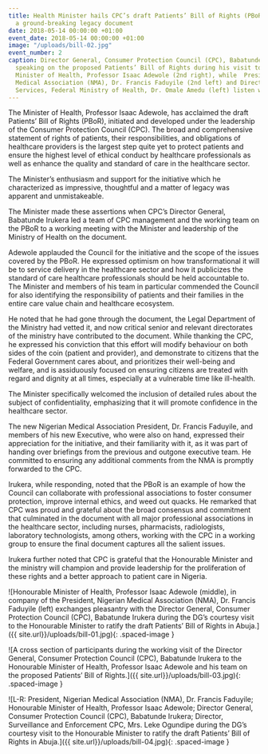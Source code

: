 ```yaml
---
title: Health Minister hails CPC’s draft Patients’ Bill of Rights (PBoR), says it’s
  a ground-breaking legacy document
date: 2018-05-14 00:00:00 +01:00
event_date: 2018-05-14 00:00:00 +01:00
image: "/uploads/bill-02.jpg"
event_number: 2
caption: Director General, Consumer Protection Council (CPC), Babatunde Irukera (right)
  speaking on the proposed Patients’ Bill of Rights during his visit to the Honourable
  Minister of Health, Professor Isaac Adewole (2nd right), while  President, Nigerian
  Medical Association (NMA), Dr. Francis Faduyile (2nd left) and Director, Hospital
  Services, Federal Ministry of Health, Dr. Omale Amedu (left) listen with deep interest.
---
```


The Minister of Health, Professor Isaac Adewole, has acclaimed the draft Patients’ Bill of Rights (PBoR), initiated and developed under the leadership of the Consumer Protection Council (CPC). The broad and comprehensive statement of rights of patients, their responsibilities, and obligations of healthcare providers is the largest step quite yet to protect patients and ensure the highest level of ethical conduct by healthcare professionals as well as enhance the quality and standard of care in the healthcare sector.

The Minister’s enthusiasm and support for the initiative which he characterized as impressive, thoughtful and a matter of legacy was apparent and unmistakeable.

The Minister made these assertions when CPC’s Director General, Babatunde Irukera led a team of CPC management and the working team on the PBoR to a working meeting with the Minister and leadership of the Ministry of Health on the document.

Adewole applauded the Council for the initiative and the scope of the issues covered by the PBoR. He expressed optimism on how transformational it will be to service delivery in the healthcare sector and how it publicizes the standard of care healthcare professionals should be held accountable to. The Minister and members of his team in particular commended the Council for also identifying the responsibility of patients and their families in the entire care value chain and healthcare ecosystem.

He noted that he had gone through the document, the Legal Department of the Ministry had vetted it, and now critical senior and relevant directorates of the ministry have contributed to the document. While thanking the CPC, he expressed his conviction that this effort will modify behaviour on both sides of the coin (patient and provider), and demonstrate to citizens that the Federal Government cares about, and prioritizes their well-being and welfare, and is assiduously focused on ensuring citizens are treated with regard and dignity at all times, especially at a vulnerable time like ill-health.

The Minister specifically welcomed the inclusion of detailed rules about the subject of confidentiality, emphasizing that it will promote confidence in the healthcare sector.

The new Nigerian Medical Association President, Dr. Francis Faduyile, and members of his new Executive, who were also on hand, expressed their appreciation for the initiative, and their familiarity with it, as it was part of handing over briefings from the previous and outgone executive team. He committed to ensuring any additional comments from the NMA is promptly forwarded to the CPC.

Irukera, while responding, noted that the PBoR is an example of how the Council can collaborate with professional associations to foster consumer protection, improve internal ethics, and weed out quacks. He remarked that CPC was proud and grateful about the broad consensus and commitment that culminated in the document with all major professional associations in the healthcare sector, including nurses, pharmacists, radiologists, laboratory technologists, among others, working with the CPC in a working group to ensure the final document captures all the salient issues.

Irukera further noted that CPC is grateful that the Honourable Minister and the ministry will champion and provide leadership for the proliferation of these rights and a better approach to patient care in Nigeria.

![Honourable Minister of Health, Professor Isaac Adewole (middle), in company of the President, Nigerian Medical Association (NMA), Dr. Francis Faduyile (left) exchanges pleasantry with the  Director General, Consumer Protection Council (CPC), Babatunde Irukera during the DG’s courtesy visit to the Honourable Minister to ratify the draft Patients’ Bill of Rights in Abuja.]({{ site.url}}/uploads/bill-01.jpg){: .spaced-image }

![A cross section of participants during the working visit of the Director General, Consumer Protection Council (CPC), Babatunde Irukera to the Honourable Minister of Health, Professor Isaac Adewole and his team on the proposed Patients’ Bill of Rights.]({{ site.url}}/uploads/bill-03.jpg){: .spaced-image }

![L-R: President, Nigerian Medical Association (NMA), Dr. Francis Faduyile; Honourable Minister of Health, Professor Isaac Adewole;  Director General, Consumer Protection Council (CPC), Babatunde Irukera; Director, Surveillance and Enforcement CPC, Mrs. Leke Ogundipe during the DG’s courtesy visit to the Honourable Minister to ratify the draft Patients’ Bill of Rights in Abuja.]({{ site.url}}/uploads/bill-04.jpg){: .spaced-image }

